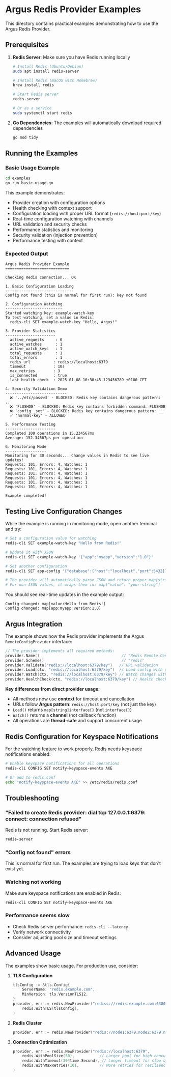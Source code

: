 # Argus Redis Provider Examples

This directory contains practical examples demonstrating how to use the Argus Redis Provider.

## Prerequisites

1. **Redis Server**: Make sure you have Redis running locally
   ```bash
   # Install Redis (Ubuntu/Debian)
   sudo apt install redis-server
   
   # Install Redis (macOS with Homebrew)
   brew install redis
   
   # Start Redis server
   redis-server
   
   # Or as a service
   sudo systemctl start redis
   ```

2. **Go Dependencies**: The examples will automatically download required dependencies
   ```bash
   go mod tidy
   ```

## Running the Examples

### Basic Usage Example

```bash
cd examples
go run basic-usage.go
```

This example demonstrates:
- Provider creation with configuration options
- Health checking with context support
- Configuration loading with proper URL format (`redis://host:port/key`)
- Real-time configuration watching with channels
- URL validation and security checks
- Performance statistics and monitoring
- Security validation (injection prevention)
- Performance testing with context

### Expected Output

```
Argus Redis Provider Example
============================

Checking Redis connection... OK

1. Basic Configuration Loading
------------------------------
Config not found (this is normal for first run): key not found

2. Configuration Watching
-------------------------
Started watching key: example-watch-key
To test watching, set a value in Redis:
  redis-cli SET example-watch-key "Hello, Argus!"

3. Provider Statistics
----------------------
  active_requests     : 0
  active_watches      : 1
  active_watch_keys   : 1
  total_requests      : 1
  total_errors        : 1
  redis_url          : redis://localhost:6379
  timeout            : 10s
  max_retries        : 3
  is_connected       : true
  last_health_check  : 2025-01-08 10:30:45.123456789 +0100 CET

4. Security Validation Demo
---------------------------
  ❌ '../etc/passwd' - BLOCKED: Redis key contains dangerous pattern: ..
  ❌ 'FLUSHDB' - BLOCKED: Redis key contains forbidden command: FLUSHDB
  ❌ 'config__set' - BLOCKED: Redis key contains dangerous pattern: __
  ✅ 'normal-key' - ALLOWED

5. Performance Testing
----------------------
Completed 100 operations in 15.234567ms
Average: 152.34567µs per operation

6. Monitoring Mode
------------------
Monitoring for 30 seconds... Change values in Redis to see live updates!
Requests: 101, Errors: 4, Watches: 1
Requests: 101, Errors: 4, Watches: 1
Requests: 101, Errors: 4, Watches: 1
Requests: 101, Errors: 4, Watches: 1
Requests: 101, Errors: 4, Watches: 1
Requests: 101, Errors: 4, Watches: 1

Example completed!
```

## Testing Live Configuration Changes

While the example is running in monitoring mode, open another terminal and try:

```bash
# Set a configuration value for watching
redis-cli SET example-watch-key "Hello from Redis!"

# Update it with JSON
redis-cli SET example-watch-key '{"app":"myapp","version":"1.0"}'

# Set another configuration
redis-cli SET app-config '{"database":{"host":"localhost","port":5432}}'

# The provider will automatically parse JSON and return proper map[string]interface{}
# For non-JSON values, it wraps them in: map["value": "your-string"]
```

You should see real-time updates in the example output:
```
Config changed: map[value:Hello from Redis!]
Config changed: map[app:myapp version:1.0]
```

## Argus Integration

The example shows how the Redis provider implements the Argus `RemoteConfigProvider` interface:

```go
// The provider implements all required methods:
provider.Name()                                    // "Redis Remote Configuration Provider v1.0"
provider.Scheme()                                  // "redis" 
provider.Validate("redis://localhost:6379/key")   // URL validation
provider.Load(ctx, "redis://localhost:6379/key")  // Load config with context
provider.Watch(ctx, "redis://localhost:6379/key") // Watch changes with channel
provider.HealthCheck(ctx, "redis://localhost:6379/key") // Health check with context
```

**Key differences from direct provider usage:**
- All methods now use **context** for timeout and cancellation
- URLs follow **Argus pattern**: `redis://host:port/key` (not just the key)
- `Load()` returns `map[string]interface{}` (not `interface{}`)
- `Watch()` returns a **channel** (not callback function)
- All operations are **thread-safe** and support concurrent usage

## Redis Configuration for Keyspace Notifications

For the watching feature to work properly, Redis needs keyspace notifications enabled:

```bash
# Enable keyspace notifications for all operations
redis-cli CONFIG SET notify-keyspace-events AKE

# Or add to redis.conf
echo "notify-keyspace-events AKE" >> /etc/redis/redis.conf
```

## Troubleshooting

### "Failed to create Redis provider: dial tcp 127.0.0.1:6379: connect: connection refused"

Redis is not running. Start Redis server:
```bash
redis-server
```

### "Config not found" errors

This is normal for first run. The examples are trying to load keys that don't exist yet.

### Watching not working

Make sure keyspace notifications are enabled in Redis:
```bash
redis-cli CONFIG SET notify-keyspace-events AKE
```

### Performance seems slow

- Check Redis server performance: `redis-cli --latency`
- Verify network connectivity
- Consider adjusting pool size and timeout settings

## Advanced Usage

The examples show basic usage. For production use, consider:

1. **TLS Configuration**
   ```go
   tlsConfig := &tls.Config{
       ServerName: "redis.example.com",
       MinVersion: tls.VersionTLS12,
   }
   provider, err := redis.NewProvider("rediss://redis.example.com:6380",
       redis.WithTLS(tlsConfig),
   )
   ```

2. **Redis Cluster**
   ```go
   provider, err := redis.NewProvider("redis://node1:6379,node2:6379,node3:6379")
   ```

3. **Connection Optimization**
   ```go
   provider, err := redis.NewProvider("redis://localhost:6379",
       redis.WithPoolSize(50),           // Larger pool for high concurrency
       redis.WithTimeout(30*time.Second), // Longer timeout for slow operations
       redis.WithMaxRetries(10),         // More retries for resilience
   )
   ```